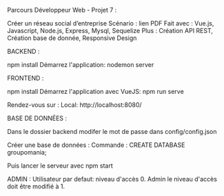 Parcours Développeur Web - Projet 7 :

Créer un réseau social d’entreprise
Scénario : lien PDF
Fait avec : Vue.js, Javascript, Node.js, Express, Mysql, Sequelize
Plus : Création API REST, Création base de donnée, Responsive Design

BACKEND :

npm install
Démarrez l'application: nodemon server

FRONTEND :

npm install
Démarrez l'application avec VueJS: npm run serve

Rendez-vous sur : Local: http://localhost:8080/ 


BASE DE DONNÉES :

Dans le dossier backend modifer le mot de passe dans config/config.json


Créer une base de données : 
Commande : CREATE DATABASE groupomania;

Puis lancer le serveur avec npm start


ADMIN :
Utilisateur par defaut: niveau d'accès 0.
Admin le niveau d'accès doit être modifié à 1.


